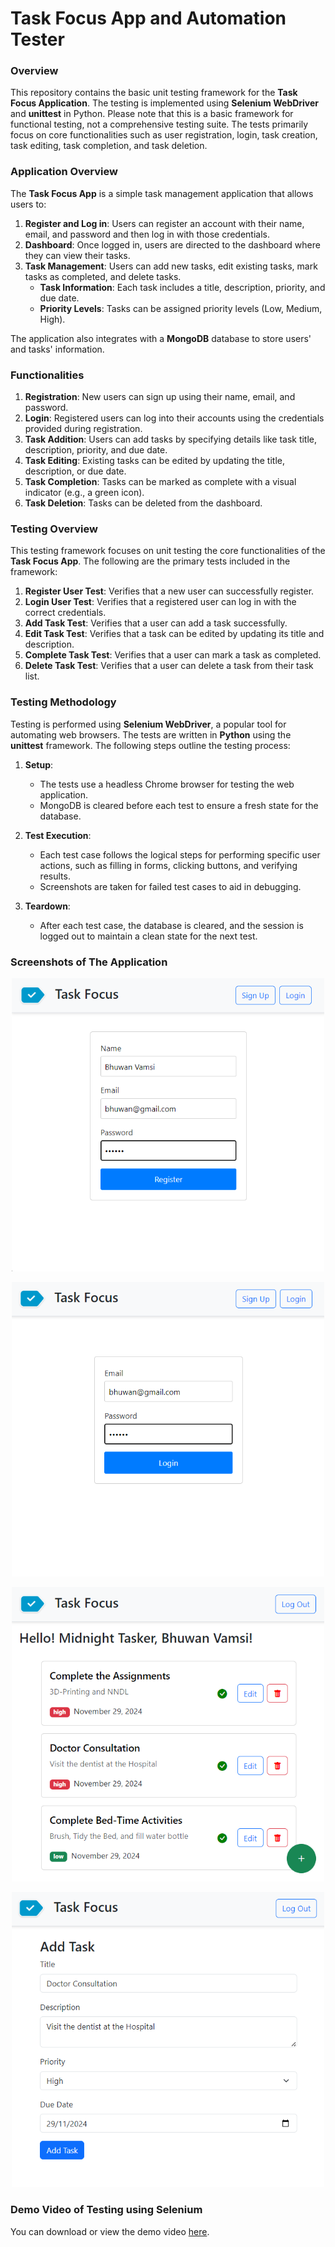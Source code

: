 # Task Focus App and Automation Tester

### **Overview**
This repository contains the basic unit testing framework for the **Task Focus Application**. The testing is implemented using **Selenium WebDriver** and **unittest** in Python. Please note that this is a basic framework for functional testing, not a comprehensive testing suite. The tests primarily focus on core functionalities such as user registration, login, task creation, task editing, task completion, and task deletion.

### **Application Overview**
The **Task Focus App** is a simple task management application that allows users to:
1. **Register and Log in**: Users can register an account with their name, email, and password and then log in with those credentials.
2. **Dashboard**: Once logged in, users are directed to the dashboard where they can view their tasks.
3. **Task Management**: Users can add new tasks, edit existing tasks, mark tasks as completed, and delete tasks.
   - **Task Information**: Each task includes a title, description, priority, and due date.
   - **Priority Levels**: Tasks can be assigned priority levels (Low, Medium, High).

The application also integrates with a **MongoDB** database to store users' and tasks' information.

### **Functionalities**
1. **Registration**: New users can sign up using their name, email, and password.
2. **Login**: Registered users can log into their accounts using the credentials provided during registration.
3. **Task Addition**: Users can add tasks by specifying details like task title, description, priority, and due date.
4. **Task Editing**: Existing tasks can be edited by updating the title, description, or due date.
5. **Task Completion**: Tasks can be marked as complete with a visual indicator (e.g., a green icon).
6. **Task Deletion**: Tasks can be deleted from the dashboard.

### **Testing Overview**
This testing framework focuses on unit testing the core functionalities of the **Task Focus App**. The following are the primary tests included in the framework:

1. **Register User Test**: Verifies that a new user can successfully register.
2. **Login User Test**: Verifies that a registered user can log in with the correct credentials.
3. **Add Task Test**: Verifies that a user can add a task successfully.
4. **Edit Task Test**: Verifies that a task can be edited by updating its title and description.
5. **Complete Task Test**: Verifies that a user can mark a task as completed.
6. **Delete Task Test**: Verifies that a user can delete a task from their task list.

### **Testing Methodology**
Testing is performed using **Selenium WebDriver**, a popular tool for automating web browsers. The tests are written in **Python** using the **unittest** framework. The following steps outline the testing process:

1. **Setup**: 
   - The tests use a headless Chrome browser for testing the web application.
   - MongoDB is cleared before each test to ensure a fresh state for the database.
   
2. **Test Execution**:
   - Each test case follows the logical steps for performing specific user actions, such as filling in forms, clicking buttons, and verifying results.
   - Screenshots are taken for failed test cases to aid in debugging.

3. **Teardown**:
   - After each test case, the database is cleared, and the session is logged out to maintain a clean state for the next test.

### **Screenshots of The Application**

<p align="center">
  <img src="/records/Register.png" alt="Register" width="500"/>
</p>
<p align="center">
  <img src="/records/Login.png" alt="Login" width="500"/>
</p>
<p align="center">
  <img src="/records/Dashboard.png" alt="Dashboard" width="500"/>
</p>
<p align="center">
  <img src="/records/AddTask.png" alt="Add Task" width="500"/>
</p>

### **Demo Video of Testing using Selenium**

You can download or view the demo video [here](/records/short_demo_video.mp4).